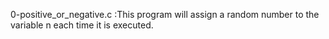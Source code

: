 0-positive_or_negative.c :This program will assign a random number to the variable n each time it is executed.
